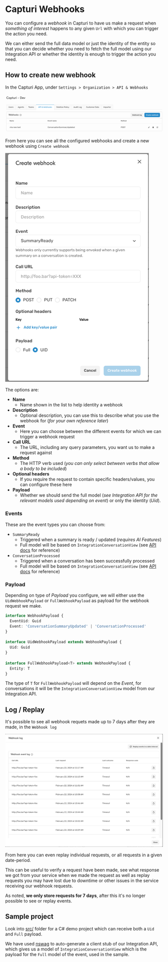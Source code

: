 # Capturi Webhooks



You can configure a _webhook_ in Capturi to have us make a request when _something of interest_ happens to any given `Url` with which you can trigger the action you need.

We can either send the full data model or just the identity of the entity so that you can decide whether you need to fetch the full model using our Integration API or whether the identity is enough to trigger the action you need.



## How to create new webhook

In the Capturi App, under `Settings > Organization > API & Webhooks`

![image-20240221131331815](README.assets/image-20240221131331815.png)

From here you can see all the configured webhooks and create a new webhook using `Create webhook`

![image-20240221131441723](README.assets/image-20240221131441723.png)

The options are:

- **Name**
  - Name shown in the list to help identity a webhook
- **Description**
  - Optional description, you can use this to describe what you use the webhook for (_for your own reference later_)
- **Event**
  - Here you can choose between the different events for which we can trigger a webhook request
- **Call URL**
  - The URL, including any query parameters, you want us to make a request against
- **Method**
  - The HTTP verb used (_you can only select between verbs that allow a body to be included_)
- **Optional headers**
  - If you require the request to contain specific headers/values, you can configure these here
- **Payload**
  - Whether we should send the full model (_see Integration API for the relevant models used depending on event_) or only the identity (_Uid_).



### Events

These are the event types you can choose from:

- `SummaryReady`
  - Triggered when a summary is ready / updated (_requires AI Features_)
  - Full model will be based on `IntegrationConversationView` (see [API docs](https://api.capturi.ai/audio/swagger/docs/index.html?version=v2#tag/IntegrationConversations/paths/~1integrations~1conversations~1%7Buid%7D/get) for reference)
- `ConversationProcessed`
  - Triggered when a conversation has been successfully processed
  - Full model will be based on `IntegrationConversationView` (see [API docs](https://api.capturi.ai/audio/swagger/docs/index.html?version=v2#tag/IntegrationConversations/paths/~1integrations~1conversations~1%7Buid%7D/get) for reference)



### Payload

Depending on type of _Payload_ you configure, we will either use the `UidWebhookPayload` or `FullWebhookPayload` as payload for the webhook request we make.

```ts
interface WebhookPayload {
  EventUid: Guid
  Event: 'ConversationSummaryUpdated' | 'ConversationProcessed'
}

interface UidWebhookPayload extends WebhookPayload {
  Uid: Guid
}

interface FullWebhookPayload<T> extends WebhookPayload {
  Entity: T
}
```

The type of `T` for `FullWebhookPayload` will depend on the _Event_, for conversations it will be the `IntegrationConversationView` model from our Integration API.



## Log / Replay

It's possible to see all webhook requets made up to 7 days after they are made, in the `Webhook log` 

![image-20240222112856437](README.assets/image-20240222112856437.png)

From here you can even replay individual requests, or all requests in a given date-period.

This can be useful to verify a request have been made, see what response we got from your service when we made the request as well as replay requests you may have lost due to downtime or other issues in the service receiving our webhook requests.

As noted, **we only store requests for 7 days**, after this it's no longer possible to see or replay events.



## Sample project

Look into [src/](src/) folder for a C# demo project which can receive both a `Uid` and `Full` payload.

We have used [nswag](https://github.com/RicoSuter/NSwag) to auto-generate a client stub of our Integration API, which gives us a model of `IntegrationConversationView` which is the payload for the `Full` model of the event, used in the sample.